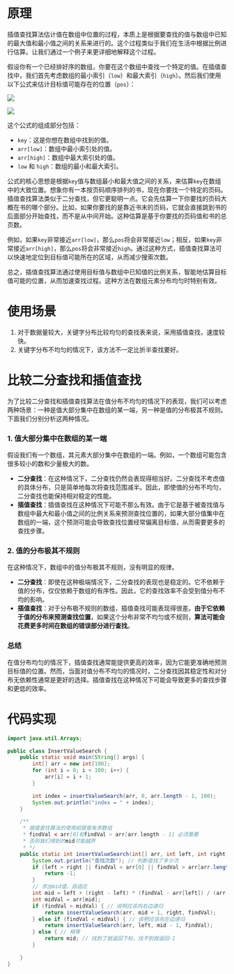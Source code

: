 # 原理

插值查找算法估计值在数组中位置的过程，本质上是根据要查找的值与数组中已知的最大值和最小值之间的关系来进行的。这个过程类似于我们在生活中根据比例进行估算。让我们通过一个例子来更详细地解释这个过程。

假设你有一个已经排好序的数组，你要在这个数组中查找一个特定的值。在插值查找中，我们首先考虑数组的最小索引（`low`）和最大索引（`high`）。然后我们使用以下公式来估计目标值可能存在的位置（`pos`）：

[![](https://cdn.nlark.com/yuque/__latex/faa50c98cfd962cc65005a5ca4bde2e6.svg)](https://cdn.nlark.com/yuque/__latex/faa50c98cfd962cc65005a5ca4bde2e6.svg)

[![](https://cdn.nlark.com/yuque/0/2023/png/38953059/1704022931573-1f678920-6427-445c-a34a-5e923c19a074.png)](https://cdn.nlark.com/yuque/0/2023/png/38953059/1704022931573-1f678920-6427-445c-a34a-5e923c19a074.png)

这个公式的组成部分包括：

- `key`：这是你想在数组中找到的值。
- `arr[low]`：数组中最小索引处的值。
- `arr[high]`：数组中最大索引处的值。
- `low` 和 `high`：数组的最小和最大索引。

公式的核心思想是根据`key`值与数组最小和最大值之间的关系，来估算`key`在数组中的大致位置。想象你有一本按页码顺序排列的书，现在你要找一个特定的页码。插值查找算法类似于二分查找，但它更聪明一点。它会先估算一下你要找的页码大概在书的哪个部分。比如，如果你要找的是靠近书末的页码，它就会直接跳到书的后面部分开始查找，而不是从中间开始。这种估算是基于你要找的页码值和书的总页数。

例如，如果`key`非常接近`arr[low]`，那么`pos`将会非常接近`low`；相反，如果`key`非常接近`arr[high]`，那么`pos`将会非常接近`high`。通过这种方式，插值查找算法可以快速地定位到目标值可能所在的区域，从而减少搜索次数。

总之，插值查找算法通过使用目标值与数组中已知值的比例关系，智能地估算目标值可能的位置，从而加速查找过程。这种方法在数组元素分布均匀时特别有效。

# 使用场景

1. 对于数据量较大，关键字分布比较均匀的查找表来说，采用插值查找，速度较快。
2. 关键字分布不均匀的情况下，该方法不一定比折半查找要好。

# 比较二分查找和插值查找

为了比较二分查找和插值查找算法在值分布不均匀的情况下的表现，我们可以考虑两种场景：一种是值大部分集中在数组的某一端，另一种是值的分布极其不规则。下面我们分别分析这两种情况。

### 1. 值大部分集中在数组的某一端

假设我们有一个数组，其元素大部分集中在数组的一端。例如，一个数组可能包含很多较小的数和少量极大的数。

- **二分查找**：在这种情况下，二分查找仍然会表现得相当好。二分查找不考虑值的具体分布，只是简单地每次将查找范围减半。因此，即使值的分布不均匀，二分查找也能保持相对稳定的性能。
- **插值查找**：插值查找在这种情况下可能不那么有效。由于它是基于被查找值与数组中最大和最小值之间的比例关系来预测查找位置的，如果大部分值集中在数组的一端，这个预测可能会导致查找位置经常偏离目标值，从而需要更多的查找步骤。

### 2. 值的分布极其不规则

在这种情况下，数组中的值分布极其不规则，没有明显的规律。

- **二分查找**：即使在这种极端情况下，二分查找的表现也是稳定的。它不依赖于值的分布，仅仅依赖于数组的有序性。因此，它的查找效率不会受到值分布不均的影响。
- **插值查找**：对于分布极不规则的数组，插值查找可能表现得很差。**由于它依赖于值的分布来预测查找位置**，如果这个分布非常不均匀或不规则，**算法可能会花费更多时间在数组的错误部分进行查找**。

### 总结

在值分布均匀的情况下，插值查找通常能提供更高的效率，因为它能更准确地预测目标值的位置。然而，当面对值分布不均匀的情况时，二分查找因其稳定性和对分布无依赖性通常是更好的选择。插值查找在这种情况下可能会导致更多的查找步骤和更低的效率。

# 代码实现

```Java
import java.util.Arrays;

public class InsertValueSearch {
    public static void main(String[] args) {
        int[] arr = new int[100];
        for (int i = 0; i < 100; i++) {
            arr[i] = i + 1;
        }

        int index = insertValueSearch(arr, 0, arr.length - 1, 100);
        System.out.println("index = " + index);
    }

    /**
     * 插值查找算法的使用前提是有序数组
     * findVal < arr[0]和findVal > arr[arr.length - 1] 必须需要
     * 否则我们得到的mid可能越界
     * */
    public static int insertValueSearch(int[] arr, int left, int right, int findVal) {
        System.out.println("查找次数"); // 判断查找了多少次
        if (left > right || findVal < arr[0] || findVal > arr[arr.length - 1]) {
            return -1;
        }
        // 求出mid值，自适应
        int mid = left + (right - left) * (findVal - arr[left]) / (arr[right] - arr[left]);
        int midVal = arr[mid];
        if (findVal > midVal) { // 说明应该向右边递归
            return insertValueSearch(arr, mid + 1, right, findVal);
        } else if (findVal < midVal) { // 说明应该向左边递归
            return insertValueSearch(arr, left, mid - 1, findVal);
        } else { // 相等
            return mid; // 找到了就返回下标，找不到就返回-1
        }

    }
}
```